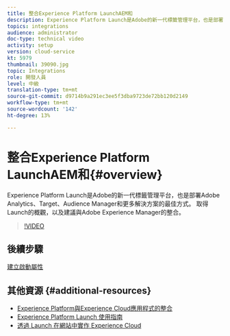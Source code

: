 ```yaml
---
title: 整合Experience Platform LaunchAEM和
description: Experience Platform Launch是Adobe的新一代標籤管理平台，也是部署Adobe Analytics、Target、Audience Manager和更多解決方案的最佳方式。 取得Launch的概觀，以及建議與Adobe Experience Manager的整合。
topics: integrations
audience: administrator
doc-type: technical video
activity: setup
version: cloud-service
kt: 5979
thumbnail: 39090.jpg
topic: Integrations
role: 開發人員
level: 中級
translation-type: tm+mt
source-git-commit: d9714b9a291ec3ee5f3dba9723de72bb120d2149
workflow-type: tm+mt
source-wordcount: '142'
ht-degree: 13%

---
```



# 整合Experience Platform LaunchAEM和{#overview}

Experience Platform Launch是Adobe的新一代標籤管理平台，也是部署Adobe Analytics、Target、Audience Manager和更多解決方案的最佳方式。 取得Launch的概觀，以及建議與Adobe Experience Manager的整合。

>[!VIDEO](https://video.tv.adobe.com/v/39090?quality=12&learn=on)

## 後續步驟

[建立啟動屬性](create-launch-property.md)

## 其他資源 {#additional-resources}

* [Experience Platform與Experience Cloud應用程式的整合](https://docs.adobe.com/content/help/en/platform-learn/tutorials/intro-to-platform/integrations-with-experience-cloud-applications.html)
* [Experience Platform Launch 使用指南](https://docs.adobe.com/content/help/en/launch/using/overview.html)
* [透過 Launch 在網站中實作 Experience Cloud](https://docs.adobe.com/content/help/en/core-services-learn/implementing-in-websites-with-launch/index.html)
